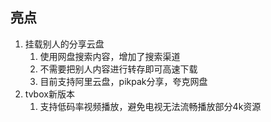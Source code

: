 ## 亮点
1. 挂载别人的分享云盘
   1. 使用网盘搜索内容，增加了搜索渠道
   2. 不需要把别人内容进行转存即可高速下载
   3. 目前支持阿里云盘，pikpak分享，夸克网盘
2. tvbox新版本
   1. 支持低码率视频播放，避免电视无法流畅播放部分4k资源